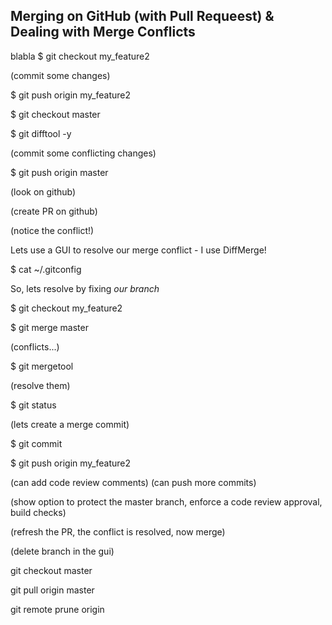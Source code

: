 ## Merging on GitHub (with Pull Requeest) & Dealing with Merge Conflicts ##
blabla
$ git checkout my_feature2

(commit some changes)

$ git push origin my_feature2

$ git checkout master

$ git difftool -y

(commit some conflicting changes)

$ git push origin master

(look on github)

(create PR on github)

(notice the conflict!)

Lets use a GUI to resolve our merge conflict - I use DiffMerge!

$ cat ~/.gitconfig

So, lets resolve by fixing *our branch*

$ git checkout my_feature2

$ git merge master

(conflicts...)

$ git mergetool

(resolve them)

$ git status

(lets create a merge commit)

$ git commit

$ git push origin my_feature2

(can add code review comments)
(can push more commits)

(show option to protect the master branch, enforce a code review approval, build checks) 

(refresh the PR, the conflict is resolved, now merge)

(delete branch in the gui)

git checkout master

git pull origin master

git remote prune origin